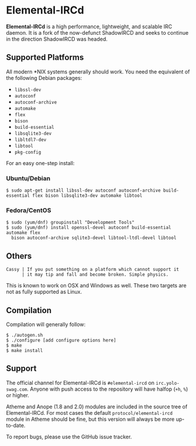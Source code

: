 # Elemental-IRCd

**Elemental-IRCd** is a high performance, lightweight, and scalable 
IRC daemon. It is a fork of the now-defunct ShadowIRCD and seeks to continue in 
the direction ShadowIRCD was headed.

## Supported Platforms

All modern \*NIX systems generally should work. You need the equivalent of the 
following Debian packages:

 - `libssl-dev`
 - `autoconf`
 - `autoconf-archive`
 - `automake`
 - `flex`
 - `bison`
 - `build-essential`
 - `libsqlite3-dev`
 - `libltdl7-dev`
 - `libtool`
 - `pkg-config`

For an easy one-step install:

### Ubuntu/Debian

```console
$ sudo apt-get install libssl-dev autoconf autoconf-archive build-essential flex bison libsqlite3-dev automake libtool
```

### Fedora/CentOS

```console
$ sudo (yum/dnf) groupinstall "Development Tools"
$ sudo (yum/dnf) install openssl-devel autoconf build-essential automake flex
  bison autoconf-archive sqlite3-devel libtool-ltdl-devel libtool
```

## Others

```
Cassy | If you put something on a platform which cannot support it
      | it may tip and fall and become broken. Simple physics.
```

This is known to work on OSX and Windows as well. These two targets are not 
as fully supported as Linux.

## Compilation

Compilation will generally follow:

```console
$ ./autogen.sh
$ ./configure [add configure options here]
$ make
$ make install
```

## Support

The official channel for Elemental-IRCd is `#elemental-ircd` on 
`irc.yolo-swag.com`. Anyone with push access to the repository will have halfop 
(`+h`, `%`) or higher.

Atheme and Anope (1.8 and 2.0) modules are included in the source tree of 
Elemental-IRCd. For most cases the default `protocol/elemental-ircd` module in 
Atheme should be fine, but this version will always be more up-to-date.

To report bugs, please use the GitHub issue tracker.
